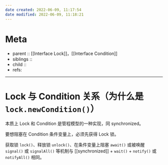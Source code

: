 ```yaml
---
date created: 2022-06-09, 11:17:54
date modified: 2022-06-09, 11:18:21
---
```


# Meta

- parent :: [[Interface Lock]]，[[Interface Condition]]
- siblings ::
- child ::
- refs:

---

# Lock 与 Condition 关系（为什么是 `lock.newCondition()`）

本质上 Lock 和 Condition 是管程模型的一种实现，同 synchronized。

要想阻塞在 Condition 条件变量上，必须先获得 Lock 锁。

获取锁 `lock()`、释放锁 `unlock()`、在条件变量上阻塞 `await()` 或被唤醒 `signal()` 或 `signalAll()` 等机制与 [[synchronized]] + `wait()` + `notify()` 或 `notifyAll()` 相同。
